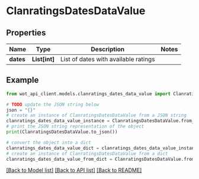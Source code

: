 # ClanratingsDatesDataValue


## Properties

Name | Type | Description | Notes
------------ | ------------- | ------------- | -------------
**dates** | **List[int]** | List of dates with available ratings | 

## Example

```python
from wot_api_client.models.clanratings_dates_data_value import ClanratingsDatesDataValue

# TODO update the JSON string below
json = "{}"
# create an instance of ClanratingsDatesDataValue from a JSON string
clanratings_dates_data_value_instance = ClanratingsDatesDataValue.from_json(json)
# print the JSON string representation of the object
print(ClanratingsDatesDataValue.to_json())

# convert the object into a dict
clanratings_dates_data_value_dict = clanratings_dates_data_value_instance.to_dict()
# create an instance of ClanratingsDatesDataValue from a dict
clanratings_dates_data_value_from_dict = ClanratingsDatesDataValue.from_dict(clanratings_dates_data_value_dict)
```
[[Back to Model list]](../README.md#documentation-for-models) [[Back to API list]](../README.md#documentation-for-api-endpoints) [[Back to README]](../README.md)



